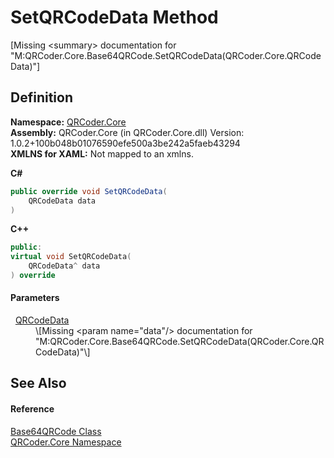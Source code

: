 # SetQRCodeData Method


\[Missing &lt;summary&gt; documentation for "M:QRCoder.Core.Base64QRCode.SetQRCodeData(QRCoder.Core.QRCodeData)"\]



## Definition
**Namespace:** <a href="N_QRCoder_Core.md">QRCoder.Core</a>  
**Assembly:** QRCoder.Core (in QRCoder.Core.dll) Version: 1.0.2+100b048b01076590efe500a3be242a5faeb43294  
**XMLNS for XAML:** Not mapped to an xmlns.

**C#**
``` C#
public override void SetQRCodeData(
	QRCodeData data
)
```
**C++**
``` C++
public:
virtual void SetQRCodeData(
	QRCodeData^ data
) override
```



#### Parameters
<dl><dt>  <a href="T_QRCoder_Core_QRCodeData.md">QRCodeData</a></dt><dd>\[Missing &lt;param name="data"/&gt; documentation for "M:QRCoder.Core.Base64QRCode.SetQRCodeData(QRCoder.Core.QRCodeData)"\]</dd></dl>

## See Also


#### Reference
<a href="T_QRCoder_Core_Base64QRCode.md">Base64QRCode Class</a>  
<a href="N_QRCoder_Core.md">QRCoder.Core Namespace</a>  
